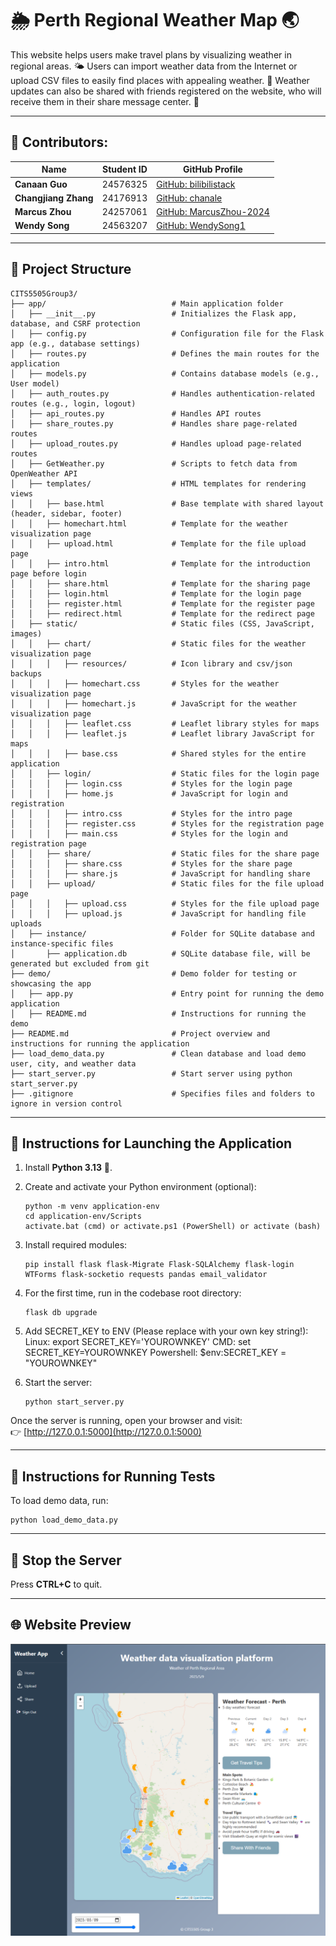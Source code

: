 # 🌦️ Perth Regional Weather Map 🌏

This website helps users make travel plans by visualizing weather in regional areas. 🌤️ Users can import weather data from the Internet or upload CSV files to easily find places with appealing weather. 🌈 Weather updates can also be shared with friends registered on the website, who will receive them in their share message center. 📩

---

## 👥 Contributors:

| Name                     | Student ID | GitHub Profile                                   |
|--------------------------|------------|-------------------------------------------------|
| **Canaan Guo**           | 24576325   | [GitHub: bilibilistack](https://github.com/bilibilistack) |
| **Changjiang Zhang**     | 24176913   | [GitHub: chanale](https://github.com/chanale)   |
| **Marcus Zhou**          | 24257061   | [GitHub: MarcusZhou-2024](https://github.com/MarcusZhou-2024) |
| **Wendy Song**           | 24563207   | [GitHub: WendySong1](https://github.com/WendySong1) |

---

## 📂 Project Structure

```
CITS5505Group3/
├── app/                            # Main application folder
│   ├── __init__.py                 # Initializes the Flask app, database, and CSRF protection
│   ├── config.py                   # Configuration file for the Flask app (e.g., database settings)
│   ├── routes.py                   # Defines the main routes for the application
│   ├── models.py                   # Contains database models (e.g., User model)
│   ├── auth_routes.py              # Handles authentication-related routes (e.g., login, logout)
│   ├── api_routes.py               # Handles API routes 
│   ├── share_routes.py             # Handles share page-related routes 
│   ├── upload_routes.py            # Handles upload page-related routes 
│   ├── GetWeather.py               # Scripts to fetch data from OpenWeather API
│   ├── templates/                  # HTML templates for rendering views
│   │   ├── base.html               # Base template with shared layout (header, sidebar, footer)
│   │   ├── homechart.html          # Template for the weather visualization page
│   │   ├── upload.html             # Template for the file upload page
│   │   ├── intro.html              # Template for the introduction page before login
│   │   ├── share.html              # Template for the sharing page
│   │   ├── login.html              # Template for the login page
│   │   ├── register.html           # Template for the register page
│   │   ├── redirect.html           # Template for the redirect page
│   ├── static/                     # Static files (CSS, JavaScript, images)
│   │   ├── chart/                  # Static files for the weather visualization page
│   │   │   ├── resources/          # Icon library and csv/json backups
│   │   │   ├── homechart.css       # Styles for the weather visualization page
│   │   │   ├── homechart.js        # JavaScript for the weather visualization page
│   │   │   ├── leaflet.css         # Leaflet library styles for maps
│   │   │   ├── leaflet.js          # Leaflet library JavaScript for maps
│   │   │   ├── base.css            # Shared styles for the entire application
│   │   ├── login/                  # Static files for the login page
│   │   │   ├── login.css           # Styles for the login page
│   │   │   ├── home.js             # JavaScript for login and registration
│   │   │   ├── intro.css           # Styles for the intro page
│   │   │   ├── register.css        # Styles for the registration page
│   │   │   ├── main.css            # Styles for the login and registration page
│   │   ├── share/                  # Static files for the share page
│   │   │   ├── share.css           # Styles for the share page
│   │   │   ├── share.js            # JavaScript for handling share
│   │   ├── upload/                 # Static files for the file upload page
│   │   │   ├── upload.css          # Styles for the file upload page
│   │   │   ├── upload.js           # JavaScript for handling file uploads
│   ├── instance/                   # Folder for SQLite database and instance-specific files
│       ├── application.db          # SQLite database file, will be generated but excluded from git
├── demo/                           # Demo folder for testing or showcasing the app
│   ├── app.py                      # Entry point for running the demo application
│   ├── README.md                   # Instructions for running the demo
├── README.md                       # Project overview and instructions for running the application
├── load_demo_data.py               # Clean database and load demo user, city, and weather data
├── start_server.py                 # Start server using python start_server.py
├── .gitignore                      # Specifies files and folders to ignore in version control
```

---

## 🚀 Instructions for Launching the Application

1. Install **Python 3.13** 🐍.
2. Create and activate your Python environment (optional):  
    ```
    python -m venv application-env
    cd application-env/Scripts
    activate.bat (cmd) or activate.ps1 (PowerShell) or activate (bash)
    ```
3. Install required modules:  
    ```
    pip install flask flask-Migrate Flask-SQLAlchemy flask-login WTForms flask-socketio requests pandas email_validator
    ```
4. For the first time, run in the codebase root directory:  
    ```
    flask db upgrade
    ```

5. Add SECRET_KEY to ENV (Please replace with your own key string!):
   Linux: export SECRET_KEY='YOUROWNKEY'
   CMD: set SECRET_KEY=YOUROWNKEY
   Powershell: $env:SECRET_KEY = "YOUROWNKEY"

5. Start the server:  
    ```
    python start_server.py
    ```

Once the server is running, open your browser and visit:  
👉 [http://127.0.0.1:5000](http://127.0.0.1:5000)

---

## 🧪 Instructions for Running Tests

To load demo data, run:  
```
python load_demo_data.py
```

---

## 🛑 Stop the Server

Press **CTRL+C** to quit.

---

## 🌐 Website Preview

![Homepage](introduction_images/Homepage.png)






